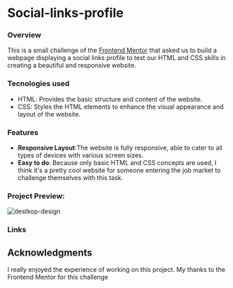 # Social-links-profile

### Overview
This is a small challenge of the [Frontend Mentor](https://www.frontendmentor.io/home) that asked us to build a webpage displaying a social links profile to test our HTML and CSS skills in creating a beautiful and responsive website.
### Tecnologies used
- HTML: Provides the basic structure and content of the website.
- CSS: Styles the HTML elements to enhance the visual appearance and layout of the website.
### Features
- **Responsive Layout**:The website is fully responsive, able to cater to all types of devices with various screen sizes.
- **Easy to do**: Because only basic HTML and CSS concepts are used, I think it's a pretty cool website for someone entering the job market to challenge themselves with this task.
### Project Preview:
![destkop-design](https://github.com/CleitoTT/Social-links-profile/assets/150029433/351cacb3-d17a-4d89-a90a-acfffc014973)



### Links


## Acknowledgments

I really enjoyed the experience of working on this project. My thanks to the Frontend Mentor for this challenge 

